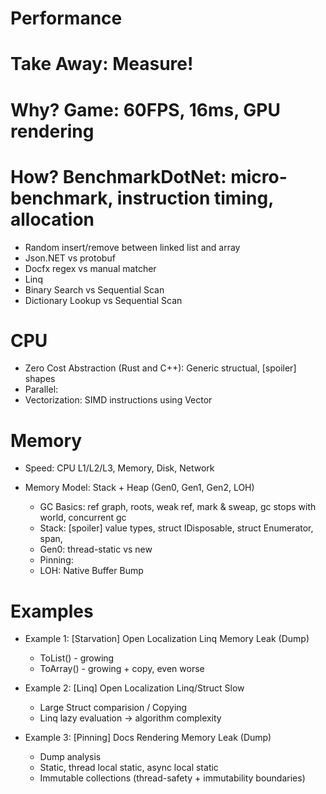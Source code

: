 # Performance

# Take Away: Measure!

# Why? Game: 60FPS, 16ms, GPU rendering

# How? BenchmarkDotNet: micro-benchmark, instruction timing, allocation

- Random insert/remove between linked list and array
- Json.NET vs protobuf
- Docfx regex vs manual matcher
- Linq
- Binary Search vs Sequential Scan
- Dictionary Lookup vs Sequential Scan

# CPU

- Zero Cost Abstraction (Rust and C++): Generic structual, [spoiler] shapes
- Parallel:
- Vectorization: SIMD instructions using Vector<T>


# Memory

- Speed: CPU L1/L2/L3, Memory, Disk, Network
- Memory Model: Stack + Heap (Gen0, Gen1, Gen2, LOH)

    - GC Basics: ref graph, roots, weak ref, mark & sweap, gc stops with world, concurrent gc
    - Stack: [spoiler] value types, struct IDisposable, struct Enumerator, span<T>, 
    - Gen0: thread-static vs new
    - Pinning:
    - LOH: Native Buffer Bump


# Examples

- Example 1: [Starvation] Open Localization Linq Memory Leak (Dump)

    - ToList() - growing
    - ToArray() - growing + copy, even worse 

- Example 2: [Linq] Open Localization Linq/Struct Slow

    - Large Struct comparision / Copying
    - Linq lazy evaluation -> algorithm complexity

- Example 3: [Pinning] Docs Rendering Memory Leak (Dump)

    - Dump analysis
    - Static, thread local static, async local static
    - Immutable collections (thread-safety + immutability boundaries)

